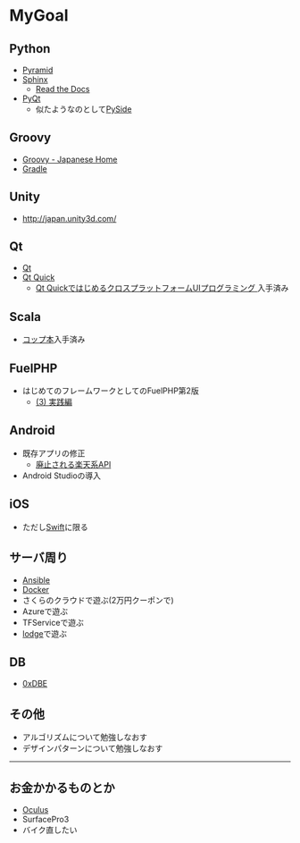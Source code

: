 MyGoal
======

Python
------

* [Pyramid](http://docs.pylonsproject.jp/projects/pyramid-doc-ja/en/latest/)
* [Sphinx](http://sphinx-users.jp/)
  - [Read the Docs](https://readthedocs.org/)
* [PyQt](http://www.riverbankcomputing.co.uk/software/pyqt/intro)
  - 似たようなのとして[PySide](http://qt-project.org/wiki/PySideDocumentationJapanese)

Groovy
------
* [Groovy - Japanese Home](http://groovy.codehaus.org/Japanese+Home)
* [Gradle](http://gradle.monochromeroad.com/docs/)

Unity
-----
* <http://japan.unity3d.com/>

Qt
---

* [Qt](http://qt-users.jp/)
* [Qt Quick](http://blog.qt.digia.com/jp/category/qt-quick/)
	- [Qt QuickではじめるクロスプラットフォームUIプログラミング ](http://www.amazon.co.jp/dp/B00IAQ7S7E)入手済み

Scala
-----

* [コップ本](http://www.amazon.co.jp/dp/4844330845/)入手済み

FuelPHP
-------

* はじめてのフレームワークとしてのFuelPHP第2版
	- [(3) 実践編](http://tatsu-zine.com/books/fuelphp1st-2nd-3)

Android
-------

* 既存アプリの修正
	- [廃止される楽天系API](http://rakuten-webservice.tumblr.com/post/77794559630/api-rakuten-co-jp-api)
* Android Studioの導入

iOS
----

* ただし[Swift](https://developer.apple.com/library/prerelease/ios/documentation/Swift/Conceptual/Swift_Programming_Language/index.html#//apple_ref/doc/uid/TP40014097)に限る


サーバ周り
----------
* [Ansible](http://www.ansible.com/home)
* [Docker](https://www.docker.io/)
* さくらのクラウドで遊ぶ(2万円クーポンで)
* Azureで遊ぶ
* TFServiceで遊ぶ
* [lodge](https://github.com/lodge/lodge)で遊ぶ


DB
---

* [0xDBE](http://www.jetbrains.com/dbe/)

その他
------

* アルゴリズムについて勉強しなおす
* デザインパターンについて勉強しなおす


---

お金かかるものとか
------------------

* [Oculus](http://www.oculusvr.com/)
* SurfacePro3
* バイク直したい


